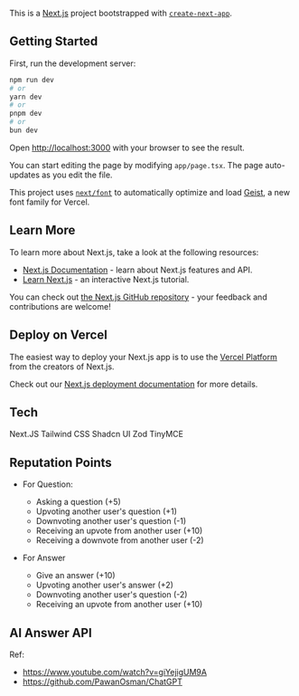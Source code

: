 This is a [Next.js](https://nextjs.org) project bootstrapped with [`create-next-app`](https://nextjs.org/docs/app/api-reference/cli/create-next-app).

## Getting Started

First, run the development server:

```bash
npm run dev
# or
yarn dev
# or
pnpm dev
# or
bun dev
```

Open [http://localhost:3000](http://localhost:3000) with your browser to see the result.

You can start editing the page by modifying `app/page.tsx`. The page auto-updates as you edit the file.

This project uses [`next/font`](https://nextjs.org/docs/app/building-your-application/optimizing/fonts) to automatically optimize and load [Geist](https://vercel.com/font), a new font family for Vercel.

## Learn More

To learn more about Next.js, take a look at the following resources:

- [Next.js Documentation](https://nextjs.org/docs) - learn about Next.js features and API.
- [Learn Next.js](https://nextjs.org/learn) - an interactive Next.js tutorial.

You can check out [the Next.js GitHub repository](https://github.com/vercel/next.js) - your feedback and contributions are welcome!

## Deploy on Vercel

The easiest way to deploy your Next.js app is to use the [Vercel Platform](https://vercel.com/new?utm_medium=default-template&filter=next.js&utm_source=create-next-app&utm_campaign=create-next-app-readme) from the creators of Next.js.

Check out our [Next.js deployment documentation](https://nextjs.org/docs/app/building-your-application/deploying) for more details.

## Tech

Next.JS
Tailwind CSS
Shadcn UI
Zod
TinyMCE

## Reputation Points

- For Question:

  - Asking a question (+5)
  - Upvoting another user's question (+1)
  - Downvoting another user's question (-1)
  - Receiving an upvote from another user (+10)
  - Receiving a downvote from another user (-2)

- For Answer
  - Give an answer (+10)
  - Upvoting another user's answer (+2)
  - Downvoting another user's question (-2)
  - Receiving an upvote from another user (+10)

## AI Answer API

Ref:

- https://www.youtube.com/watch?v=giYejigUM9A
- https://github.com/PawanOsman/ChatGPT
